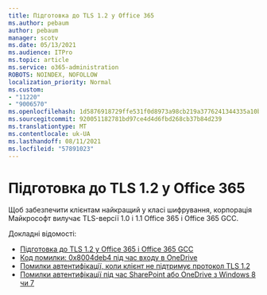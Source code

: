 ```yaml
---
title: Підготовка до TLS 1.2 у Office 365
ms.author: pebaum
author: pebaum
manager: scotv
ms.date: 05/13/2021
ms.audience: ITPro
ms.topic: article
ms.service: o365-administration
ROBOTS: NOINDEX, NOFOLLOW
localization_priority: Normal
ms.custom:
- "11220"
- "9006570"
ms.openlocfilehash: 1d5876918729ffe531f0d8973a98cb219a3776241344335a10b4cde4d0775a99
ms.sourcegitcommit: 920051182781bd97ce4d4d6fbd268cb37b84d239
ms.translationtype: MT
ms.contentlocale: uk-UA
ms.lasthandoff: 08/11/2021
ms.locfileid: "57891023"
---
```

# <a name="preparing-for-tls-12-in-office-365"></a>Підготовка до TLS 1.2 у Office 365

Щоб забезпечити клієнтам найкращий у класі шифрування, корпорація Майкрософт вилучає TLS-версії 1.0 і 1.1 Office 365 і Office 365 GCC. 

Докладні відомості:

- [Підготовка до TLS 1.2 у Office 365 і Office 365 GCC](https://docs.microsoft.com/microsoft-365/compliance/prepare-tls-1.2-in-office-365)
- [Код помилки: 0x8004deb4 під час входу в OneDrive](https://support.microsoft.com/office/error-code-0x8004deb4-when-signing-in-to-onedrive-e8a8d97c-a87e-4dda-a67e-bae4fef05dcb)
- [Помилки автентифікації, коли клієнт не підтримує протокол TLS 1.2](https://docs.microsoft.com/sharepoint/troubleshoot/administration/authentication-errors-tls12-support)
- [Помилки автентифікації під час SharePoint або OneDrive з Windows 8 чи 7](https://docs.microsoft.com/sharepoint/troubleshoot/administration/authentication-errors-windows7)
